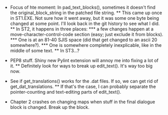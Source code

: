 * Focus of hte moment: In pad_text_blocks(), sometimes it doesn't find the original_block_string in the patched file string.
** This came up once in ST1.EXE. Not sure how it went away, but it was some one byte being changed at some point. I'll look back in the git history to see what I did.
** In ST2, it happens in three places:
*** a few changes happen at a move-character-control-code section (easy; just exclude it from blocks).
*** One is at an 81-40 SJIS space (did that get changed to an ascii 20 somewhere?). 
*** One is somewhere completely inexplicable, like in the middle of some text.
** In ST3...?

* PEP8 stuff. Shiny new Pylint extension will annoy me into fixing a lot of it.
** Definitely look for ways to break up edit_text(). It's way too big now.
* See if get_translations() works for the .dat files. If so, we can get rid of get_dat_translations.
** If that's the case, I can probably separate the pointer-counting and text-editing parts of edit_text().
* Chapter 2 crashes on changing maps when stuff in the final dialogue block is changed. Break up the block.